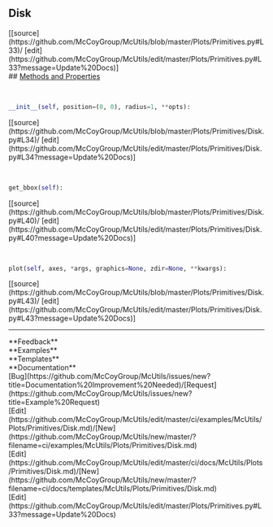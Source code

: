 ## <a id="McUtils.Plots.Primitives.Disk">Disk</a> 

<div class="docs-source-link" markdown="1">
[[source](https://github.com/McCoyGroup/McUtils/blob/master/Plots/Primitives.py#L33)/
[edit](https://github.com/McCoyGroup/McUtils/edit/master/Plots/Primitives.py#L33?message=Update%20Docs)]
</div>









<div class="collapsible-section">
 <div class="collapsible-section collapsible-section-header" markdown="1">
## <a class="collapse-link" data-toggle="collapse" href="#methods" markdown="1"> Methods and Properties</a> <a class="float-right" data-toggle="collapse" href="#methods"><i class="fa fa-chevron-down"></i></a>
 </div>
 <div class="collapsible-section collapsible-section-body collapse show" id="methods" markdown="1">
 
<a id="McUtils.Plots.Primitives.Disk.__init__" class="docs-object-method">&nbsp;</a> 
```python
__init__(self, position=(0, 0), radius=1, **opts): 
```
<div class="docs-source-link" markdown="1">
[[source](https://github.com/McCoyGroup/McUtils/blob/master/Plots/Primitives/Disk.py#L34)/
[edit](https://github.com/McCoyGroup/McUtils/edit/master/Plots/Primitives/Disk.py#L34?message=Update%20Docs)]
</div>


<a id="McUtils.Plots.Primitives.Disk.get_bbox" class="docs-object-method">&nbsp;</a> 
```python
get_bbox(self): 
```
<div class="docs-source-link" markdown="1">
[[source](https://github.com/McCoyGroup/McUtils/blob/master/Plots/Primitives/Disk.py#L40)/
[edit](https://github.com/McCoyGroup/McUtils/edit/master/Plots/Primitives/Disk.py#L40?message=Update%20Docs)]
</div>


<a id="McUtils.Plots.Primitives.Disk.plot" class="docs-object-method">&nbsp;</a> 
```python
plot(self, axes, *args, graphics=None, zdir=None, **kwargs): 
```
<div class="docs-source-link" markdown="1">
[[source](https://github.com/McCoyGroup/McUtils/blob/master/Plots/Primitives/Disk.py#L43)/
[edit](https://github.com/McCoyGroup/McUtils/edit/master/Plots/Primitives/Disk.py#L43?message=Update%20Docs)]
</div>
 </div>
</div>












---


<div markdown="1" class="text-secondary">
<div class="container">
  <div class="row">
   <div class="col" markdown="1">
**Feedback**   
</div>
   <div class="col" markdown="1">
**Examples**   
</div>
   <div class="col" markdown="1">
**Templates**   
</div>
   <div class="col" markdown="1">
**Documentation**   
</div>
   <div class="col" markdown="1">
   
</div>
   <div class="col" markdown="1">
   
</div>
   <div class="col" markdown="1">
   
</div>
</div>
  <div class="row">
   <div class="col" markdown="1">
[Bug](https://github.com/McCoyGroup/McUtils/issues/new?title=Documentation%20Improvement%20Needed)/[Request](https://github.com/McCoyGroup/McUtils/issues/new?title=Example%20Request)   
</div>
   <div class="col" markdown="1">
[Edit](https://github.com/McCoyGroup/McUtils/edit/master/ci/examples/McUtils/Plots/Primitives/Disk.md)/[New](https://github.com/McCoyGroup/McUtils/new/master/?filename=ci/examples/McUtils/Plots/Primitives/Disk.md)   
</div>
   <div class="col" markdown="1">
[Edit](https://github.com/McCoyGroup/McUtils/edit/master/ci/docs/McUtils/Plots/Primitives/Disk.md)/[New](https://github.com/McCoyGroup/McUtils/new/master/?filename=ci/docs/templates/McUtils/Plots/Primitives/Disk.md)   
</div>
   <div class="col" markdown="1">
[Edit](https://github.com/McCoyGroup/McUtils/edit/master/Plots/Primitives.py#L33?message=Update%20Docs)   
</div>
   <div class="col" markdown="1">
   
</div>
   <div class="col" markdown="1">
   
</div>
   <div class="col" markdown="1">
   
</div>
</div>
</div>
</div>
